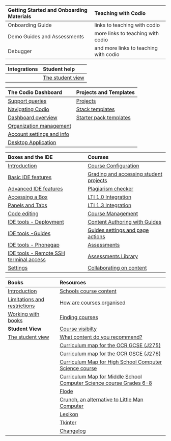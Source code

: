 
| **Getting Started and Onboarding Materials** |  **Teaching with Codio** |
| :------ |  :----------- |
| Onboarding Guide  |  links to teaching with codio |
| Demo Guides and Assessments | more links to teaching with codio |
| Debugger    |  and more links to teaching with codio |



| **Integrations**|  **Student help**|
| :------ |  :----------- |
|  | [The student view](/studentview) |



|**The Codio Dashboard** |**Projects and Templates**|
| :------ |  :----------- |
|[Support queries](/dashboard/support)|[](#section-projects)[Projects](/project/projects)|
|[Navigating Codio](/dashboard/navigation)|[](#how_use_stacks)[Stack templates](/project/stacks)|
|[Dashboard overview](/dashboard/overview)|[](#how_use_packs)[Starter pack templates](/project/packs)|
|[Organization management](/dashboard/organisations/)|
|[Account settings and info](/dashboard/account)|
|[Desktop Application](/dashboard/desktopapp)|

|**Boxes and the IDE** |**Courses**|
| :------ |  :----------- |
|[Introduction](/ide/introduction)|[Course Configuration](/courses/classes/)|
|[](#int_dev_env)[Basic IDE features](/ide/navigation/)|[](#stud_progress)[Grading and accessing student projects](/courses/grading)|
|[](#adv_ide_feat)[Advanced IDE features](/ide/features/)|[](#plag)[Plagiarism checker](/courses/plagiarism)|
|[](#boxes)[Accessing a Box](/ide/boxes)|[](#lti1_0)[LTI 1.0 Integration](/courses/lti1_0)
|[](#panels_tabs)[Panels and Tabs](/ide/panels)|[](#lti1_3)[LTI 1.3 Integration](/courses/lti1_3)
|[](#code_edit)[Code editing](/ide/editing)|[Course Management](/courses/coursemanagement)|
|[](#ide_tools)[IDE tools - Deployment](/ide/tools/deployment)|[Content Authoring with Guides](/courses/authoring)|
|[IDE tools -Guides](/ide/tools/guides/)|[](#page-action-section)[Guides settings and page actions](/courses/settings-actions)|
|[](#phonegap)[IDE tools - Phonegap](/ide/tools/phonegap)|[](#autoassessments)[Assessments](/courses/assessments)|
|[](#ssh)[IDE tools - Remote SSH terminal access](/ide/tools/ssh)|[](#assessments-library)[Assessments Library](/courses/assessments-library)|
|[](#ide-settings)[Settings](/ide/settings)|[Collaborating on content](/courses/collaboration)|


|**Books** |**Resources**|
| :------ |  :----------- |
|[Introduction](/books/introduction)|[](#school-course-list)[Schools course content](/resources/schoolscontent)|
|[Limitations and restrictions](/books/limitations)|[How are courses organised](/resources/schoolscontent/organization)|
|[](#books-working)[Working with books](/books/manage)| [Finding courses](/resources/schoolscontent/coursefind)|
| **Student View**| [Course visibilty](/resources/schoolscontent/courseview)|
|[The student view](/studentview)| [What content do you recommend?](/resources/schoolscontent/recommended)|
||[Curriculum map for the OCR GCSE (J275)](/resources/schoolscontent/currmap2012)|
||[Curriculum map for the OCR GSCE (J276)](/resources/schoolscontent/currmap2016)|
||[Curriculum Map for High School Computer Science course](/resources/schoolscontent/currmapcstahigh/)|
||[Curriculum Map for Middle School Computer Science course Grades 6-8](/resources/schoolscontent/currmapcstamiddle/)|
||[Flode](/resources/schoolscontent/flode)|
||[Crunch, an alternative to Little Man Computer](/resources/schoolscontent/crunch)|
||[Lexikon](/resources/schoolscontent/lexikon)|
||[Tkinter](/resources/schoolscontent/tkinter)|
||[Changelog](/resources/changelog)|

